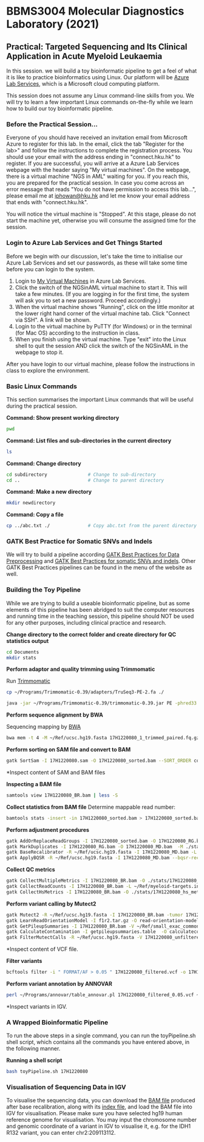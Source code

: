# BBMS3004 Molecular Diagnostics Laboratory (2021)
## Practical: Targeted Sequencing and Its Clinical Application in Acute Myeloid Leukaemia

In this session. we will build a toy bioinformatic pipeline to get a feel of what it is like to practice bioinformatics using Linux. Our platform will be [Azure Lab Services](https://labs.azure.com/), which is a Microsoft cloud computing platform.

This session does not assume any Linux command-line skills from you. We will try to learn a few important Linux commands on-the-fly while we learn how to build our toy bioinformatic pipeline.

### Before the Practical Session...

Everyone of you should have received an invitation email from Microsoft Azure to register for this lab. In the email, click the tab "Register for the lab>" and follow the instructions to complete the registration process. You should use your email with the address ending in "connect.hku.hk" to register. If you are successful, you will arrive at a Azure Lab Services webpage with the header saying "My virtual machines". On the webpage, there is a virtual machine "NGS in AML" waiting for you. If you reach this, you are prepared for the practical session. In case you come across an error message that reads "You do not have permission to access this lab...", please email me at iphowan@hku.hk and let me know your email address that ends with "connect.hku.hk".

You will notice the virtual machine is "Stopped". At this stage, please do not start the machine yet, otherwise you will consume the assigned time for the session.

### Login to Azure Lab Services and Get Things Started

Before we begin with our discussion, let's take the time to initialise our Azure Lab Services and set our passwords, as these will take some time before you can login to the system.

1. Login to [My Virtual Machines](https://labs.azure.com/virtualmachines) in Azure Lab Services.
2. Click the switch of the NGSinAML virtual machine to start it. This will take a few minutes. (If you are logging in for the first time, the system will ask you to set a new password. Proceed accordingly.)
3. When the virtual machine shows "Running", click on the little monitor at the lower right hand corner of the virtual machine tab. Click "Connect via SSH". A link will be shown.
4. Login to the virtual machine by PuTTY (for Windows) or in the terminal (for Mac OS) according to the instruction in class.
5. When you finish using the virtual machine. Type "exit" into the Linux shell to quit the session AND click the switch of the NGSinAML in the webpage to stop it.

After you have login to our virtual machine, please follow the instructions in class to explore the environment.

### Basic Linux Commands
This section summarises the important Linux commands that will be useful during the practical session.

**Command: Show present working directory**
```bash
pwd
```

**Command: List files and sub-directories in the current directory**
```bash
ls
```

**Command: Change directory**
```bash
cd subdirectory               # Change to sub-directory
cd ..                         # Change to parent directory
```

**Command: Make a new directory**
```bash
mkdir newdirectory
```

**Command: Copy a file**
```bash
cp ../abc.txt ./              # Copy abc.txt from the parent directory to the current directory
```

### GATK Best Practice for Somatic SNVs and Indels

We will try to build a pipeline according [GATK Best Practices for Data Preprocessing](https://gatk.broadinstitute.org/hc/en-us/articles/360035535912) and [GATK Best Practices for somatic SNVs and indels](https://gatk.broadinstitute.org/hc/en-us/articles/360035894731-Somatic-short-variant-discovery-SNVs-Indels-). Other GATK Best Practices pipelines can be found in the menu of the website as well.

### Building the Toy Pipeline

While we are trying to build a useable bioinformatic pipeline, but as some elements of this pipeline has been abridged to suit the computer resources and running time in the teaching session, this pipeline should NOT be used for any other purposes, including clinical practice and research.

**Change directory to the correct folder and create directory for QC statistics output**
```bash
cd Documents
mkdir stats
```

**Perform adaptor and quality trimming using Trimmomatic**

Run [Trimmomatic](http://www.usadellab.org/cms/uploads/supplementary/Trimmomatic/TrimmomaticManual_V0.32.pdf)

```bash
cp ~/Programs/Trimmomatic-0.39/adapters/TruSeq3-PE-2.fa ./

java -jar ~/Programs/Trimmomatic-0.39/trimmomatic-0.39.jar PE -phred33 17H1220080_1.fastq.gz 17H1220080_2.fastq.gz 17H1220080_1_trimmed_paired.fq.gz 17H1220080_1_trimmed_unpaired.fq.gz 17H1220080_2_trimmed_paired.fq.gz 17H1220080_2_trimmed_unpaired.fq.gz ILLUMINACLIP:TruSeq3-PE-2.fa:2:30:10 LEADING:10 TRAILING:10 SLIDINGWINDOW:4:15 MINLEN:40
```

**Perform sequence alignment by BWA**

Sequencing mapping by [BWA](http://bio-bwa.sourceforge.net/)

```bash
bwa mem -t 4 -M ~/Ref/ucsc.hg19.fasta 17H1220080_1_trimmed_paired.fq.gz 17H1220080_2_trimmed_paired.fq.gz > 17H1220080.sam
```

**Perform sorting on SAM file and convert to BAM**
```bash
gatk SortSam -I 17H1220080.sam -O 17H1220080_sorted.bam --SORT_ORDER coordinate
```
*Inspect content of SAM and BAM files

**Inspecting a BAM file**
```bash
samtools view 17H1220080_BR.bam | less -S
```

**Collect statistics from BAM file**
Determine mappable read number:
```bash
bamtools stats -insert -in 17H1220080_sorted.bam > 17H1220080_sorted.bamtools.stats
```

**Perform adjustment procedures**
```bash
gatk AddOrReplaceReadGroups -I 17H1220080_sorted.bam -O 17H1220080_RG.bam --RGID SPACE --RGLB panel --RGPL ILLUMINA --RGPU unit1 --RGSM 17H1220080
gatk MarkDuplicates -I 17H1220080_RG.bam -O 17H1220080_MD.bam  -M ./stats/17H1220080_MD.stats --CREATE_INDEX true
gatk BaseRecalibrator -R ~/Ref/ucsc.hg19.fasta -I 17H1220080_MD.bam -L ~/Ref/myeloid-targets.interval_list -ip 50 --known-sites ~/Ref/dbsnp_138.hg19.vcf --known-sites ~/Ref/Mills_and_1000G_gold_standard.indels.hg19.vcf -O 17H1220080_recal_data.table
gatk ApplyBQSR -R ~/Ref/ucsc.hg19.fasta -I 17H1220080_MD.bam --bqsr-recal-file 17H1220080_recal_data.table -O 17H1220080_BR.bam
```

**Collect QC metrics**
```bash
gatk CollectMultipleMetrics -I 17H1220080_BR.bam -O ./stats/17H1220080_GATK
gatk CollectReadCounts -I 17H1220080_BR.bam -L ~/Ref/myeloid-targets.interval_list --interval-merging-rule OVERLAPPING_ONLY --format TSV -O ./stats/17H1220080.counts.tsv
gatk CollectHsMetrics -I 17H1220080_BR.bam -O ./stats/17H1220080_hs_metrics.txt -R ~/Ref/ucsc.hg19.fasta -BI ~/Ref/myeloid-probe-coords.interval_list -TI ~/Ref/myeloid-targets.interval_list
```

**Perform variant calling by Mutect2**
```bash
gatk Mutect2 -R ~/Ref/ucsc.hg19.fasta -I 17H1220080_BR.bam -tumor 17H1220080 -L ~/Ref/myeloid-targets.interval_list  -germline-resource ~/Ref/af-only-gnomad.myeloid.bedtools.vcf.gz --f1r2-tar-gz f1r2.tar.gz -O 17H1220080_unfiltered.vcf
gatk LearnReadOrientationModel -I f1r2.tar.gz -O read-orientation-model.tar.gz
gatk GetPileupSummaries -I 17H1220080_BR.bam -V ~/Ref/small_exac_common_myeloid.vcf.gz -L ~/Ref/small_exac_common_myeloid.vcf.gz  -O getpileupsummaries.table
gatk CalculateContamination -I getpileupsummaries.table  -O calculatecontamination.table
gatk FilterMutectCalls -R ~/Ref/ucsc.hg19.fasta -V 17H1220080_unfiltered.vcf --contamination-table calculatecontamination.table --ob-priors read-orientation-model.tar.gz -O 17H1220080_filtered.vcf
```
*Inspect content of VCF file.

**Filter variants**
```bash 
bcftools filter -i " FORMAT/AF > 0.05 " 17H1220080_filtered.vcf -o 17H1220080_filtered_0.05.vcf
```

**Perform variant annotation by ANNOVAR**
```bash
perl ~/Programs/annovar/table_annovar.pl 17H1220080_filtered_0.05.vcf ~/Programs/annovar/humandb/ -buildver hg19 -out 17H1220080_filtered_annotate -remove -protocol refGene,cosmic86,clinvar_20170905,exac03nontcga,gnomad_exome -operation g,f,f,f,f -nastring . -vcfinput
```
*Inspect variants in IGV.

### A Wrapped Bioinformatic Pipeline

To run the above steps in a single command, you can run the toyPipeline.sh shell script, which contains all the commands you have entered above, in the following manner.

**Running a shell script**
```bash
bash toyPipeline.sh 17H1220080
```

### Visualisation of Sequencing Data in IGV

To visualise the sequencing data, you can download the [BAM file](https://github.com/QMH-HAEM/BBMS3004_AML/raw/main/17H1220080_BR.bam) produced after base recalibration, along with its [index file](https://github.com/QMH-HAEM/BBMS3004_AML/raw/main/17H1220080_BR.bai), and load the BAM file into IGV for visualisation. Please make sure you have selected hg19 human reference genome for visualisation. You may input the chromosome number and genomic coordinate of a variant in IGV to visualise it, e.g. for the IDH1 R132 variant, you can enter chr2:209113112.
